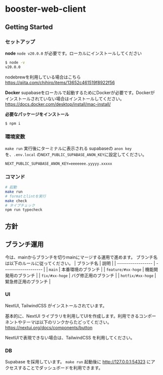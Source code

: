 # booster-web-client

## Getting Started

### セットアップ
**node**
`node v20.0.0` が必要です。ローカルにインストールしてください

```bash
$ node -v
v20.0.0
```

nodebrewを利用している場合はこちら
https://qiita.com/chihiro/items/13652c461519f8922f56

**Docker**
supabaseをローカルで起動するためにDockerが必要です。Dockerがインストールされていない場合はインストールしてください。
https://docs.docker.com/desktop/install/mac-install/

**必要なパッケージをインストール**

```bash
$ npm i
```

### 環境変数
`make run` 実行後にターミナルに表示される supabaseの `anon key` を、`.env.local` の`NEXT_PUBLIC_SUPABASE_ANON_KEY`に設定してください。
```
NEXT_PUBLIC_SUPABASE_ANON_KEY=eeeeeee.yyyyy.xxxxx
```

### コマンド

```bash
# 起動
make run
# formatとlintを実行
make check
# タイプチェック
npm run typecheck
```

## 方針

## ブランチ運用

今は、mainからブランチを切りmainにマージする運用で進めます。
ブランチ名は以下のルールに従ってください。
| ブランチ名 | 説明 |
| ------------------ | -------------------- |
| `main` | 本番環境のブランチ |
| `feature/#xx-hoge` | 機能開発用のブランチ |
| `fix/#xx-hoge` | バグ修正用のブランチ |
| `hotfix/#xx-hoge` | 緊急修正用のブランチ |

### UI

NextUI, TailwindCSS がインストールされています。

基本的に、NextUI ライブラリを利用してUIを作成します。利用できるコンポーネントやテーマは以下のリンクからたどってください。
https://nextui.org/docs/components/button

NextUIで表現できない場合は、TailwindCSS を利用してください。

### DB
Supabase を採用しています。
`make run` 起動後に http://127.0.0.1:54323 にアクセスすることでダッシュボードを利用できます。
